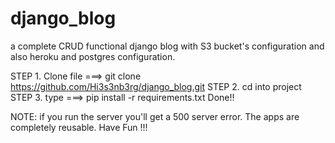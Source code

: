 # django_blog

a complete CRUD functional django blog with S3 bucket's configuration and also heroku and postgres configuration.

STEP 1. Clone file ===> git clone https://github.com/Hi3s3nb3rg/django_blog.git
STEP 2. cd into project
STEP 3. type ===> pip install -r requirements.txt
Done!!

NOTE: if you run the server you'll get a 500 server error. The apps are completely reusable.
Have Fun !!!
